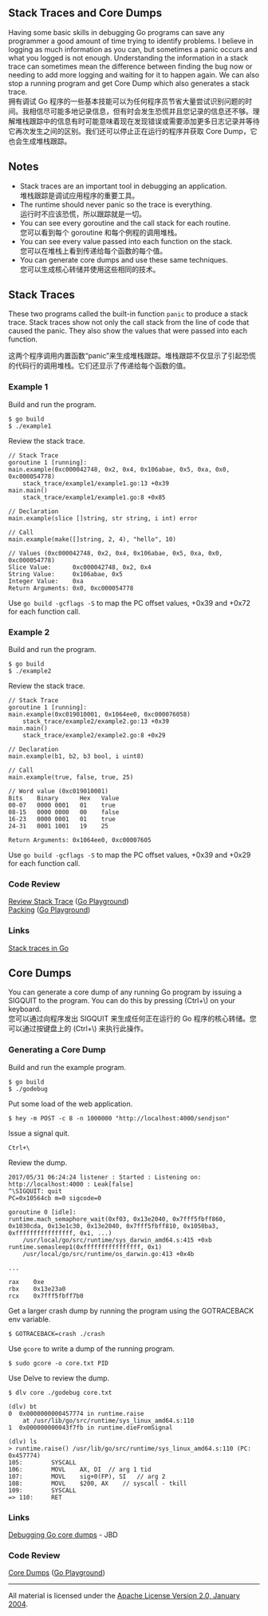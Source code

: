 ## Stack Traces and Core Dumps

Having some basic skills in debugging Go programs can save any programmer a good amount of time trying to identify problems. I believe in logging as much information as you can, but sometimes a panic occurs and what you logged is not enough. Understanding the information in a stack trace can sometimes mean the difference between finding the bug now or needing to add more logging and waiting for it to happen again. We can also stop a running program and get Core Dump which also generates a stack trace.  
拥有调试 Go 程序的一些基本技能可以为任何程序员节省大量尝试识别问题的时间。我相信尽可能多地记录信息，但有时会发生恐慌并且您记录的信息还不够。理解堆栈跟踪中的信息有时可能意味着现在发现错误或需要添加更多日志记录并等待它再次发生之间的区别。我们还可以停止正在运行的程序并获取 Core Dump，它也会生成堆栈跟踪。

## Notes

* Stack traces are an important tool in debugging an application.  
  堆栈跟踪是调试应用程序的重要工具。
* The runtime should never panic so the trace is everything.  
  运行时不应该恐慌，所以跟踪就是一切。
* You can see every goroutine and the call stack for each routine.  
  您可以看到每个 goroutine 和每个例程的调用堆栈。
* You can see every value passed into each function on the stack.  
  您可以在堆栈上看到传递给每个函数的每个值。
* You can generate core dumps and use these same techniques.  
  您可以生成核心转储并使用这些相同的技术。

## Stack Traces

These two programs called the built-in function `panic` to produce a stack trace. Stack traces show not only the call stack from the line of code that caused the panic. They also show the values that were passed into each function.  

这两个程序调用内置函数“panic”来生成堆栈跟踪。堆栈跟踪不仅显示了引起恐慌的代码行的调用堆栈。它们还显示了传递给每个函数的值。

### Example 1

Build and run the program.

    $ go build
    $ ./example1

Review the stack trace.

    // Stack Trace
    goroutine 1 [running]:
    main.example(0xc000042748, 0x2, 0x4, 0x106abae, 0x5, 0xa, 0x0, 0xc000054778)
        stack_trace/example1/example1.go:13 +0x39
    main.main()
        stack_trace/example1/example1.go:8 +0x85

    // Declaration
    main.example(slice []string, str string, i int) error

    // Call
    main.example(make([]string, 2, 4), "hello", 10)

    // Values (0xc000042748, 0x2, 0x4, 0x106abae, 0x5, 0xa, 0x0, 0xc000054778)
    Slice Value:      0xc000042748, 0x2, 0x4
    String Value:     0x106abae, 0x5
    Integer Value:    0xa
    Return Arguments: 0x0, 0xc000054778

Use `go build -gcflags -S` to map the PC offset values, +0x39 and +0x72 for
each function call.

### Example 2

Build and run the program.

    $ go build
    $ ./example2

Review the stack trace.

    // Stack Trace
    goroutine 1 [running]:
    main.example(0xc019010001, 0x1064ee0, 0xc000076058)
        stack_trace/example2/example2.go:13 +0x39
    main.main()
        stack_trace/example2/example2.go:8 +0x29

    // Declaration
    main.example(b1, b2, b3 bool, i uint8)

    // Call
    main.example(true, false, true, 25)

    // Word value (0xc019010001)
    Bits    Binary      Hex   Value
    00-07   0000 0001   01    true
    08-15   0000 0000   00    false
    16-23   0000 0001   01    true
    24-31   0001 1001   19    25

    Return Arguments: 0x1064ee0, 0xc00007605

Use `go build -gcflags -S` to map the PC offset values, +0x39 and +0x29 for
each function call.

### Code Review

[Review Stack Trace](example1/example1.go) ([Go Playground](https://play.golang.org/p/k18FqfsuHdU))  
[Packing](example2/example2.go) ([Go Playground](https://play.golang.org/p/WhGxuICFhLu))

### Links

[Stack traces in Go](https://www.ardanlabs.com/blog/2015/01/stack-traces-in-go.html)

## Core Dumps

You can generate a core dump of any running Go program by issuing a SIGQUIT to the program. You can do this by pressing (Ctrl+\\) on your keyboard.  
您可以通过向程序发出 SIGQUIT 来生成任何正在运行的 Go 程序的核心转储。您可以通过按键盘上的 (Ctrl+\\) 来执行此操作。

### Generating a Core Dump

Build and run the example program.

    $ go build
    $ ./godebug

Put some load of the web application.

    $ hey -m POST -c 8 -n 1000000 "http://localhost:4000/sendjson"

Issue a signal quit.

    Ctrl+\

Review the dump.

    2017/05/31 06:24:24 listener : Started : Listening on: http://localhost:4000 : Leak[false]
    ^\SIGQUIT: quit
    PC=0x10564cb m=0 sigcode=0

    goroutine 0 [idle]:
    runtime.mach_semaphore_wait(0xf03, 0x13e2040, 0x7fff5fbff860, 0x1030cda, 0x13e1c30, 0x13e2040, 0x7fff5fbff810, 0x1050ba3, 0xffffffffffffffff, 0x1, ...)
        /usr/local/go/src/runtime/sys_darwin_amd64.s:415 +0xb
    runtime.semasleep1(0xffffffffffffffff, 0x1)
        /usr/local/go/src/runtime/os_darwin.go:413 +0x4b

    ...

    rax    0xe
    rbx    0x13e23a0
    rcx    0x7fff5fbff7b0

Get a larger crash dump by running the program using the GOTRACEBACK env variable.

    $ GOTRACEBACK=crash ./crash

Use `gcore` to write a dump of the running program.

    $ sudo gcore -o core.txt PID

Use Delve to review the dump.

    $ dlv core ./godebug core.txt

    (dlv) bt
    0  0x0000000000457774 in runtime.raise
        at /usr/lib/go/src/runtime/sys_linux_amd64.s:110
    1  0x000000000043f7fb in runtime.dieFromSignal

    (dlv) ls
    > runtime.raise() /usr/lib/go/src/runtime/sys_linux_amd64.s:110 (PC: 0x457774)
    105:		SYSCALL
    106:		MOVL	AX, DI	// arg 1 tid
    107:		MOVL	sig+0(FP), SI	// arg 2
    108:		MOVL	$200, AX	// syscall - tkill
    109:		SYSCALL
    => 110:		RET

### Links

[Debugging Go core dumps](https://rakyll.org/coredumps/) - JBD

### Code Review

[Core Dumps](example3/example3.go) ([Go Playground](https://play.golang.org/p/rPVBbcQhFeX))
___
All material is licensed under the [Apache License Version 2.0, January 2004](http://www.apache.org/licenses/LICENSE-2.0).
